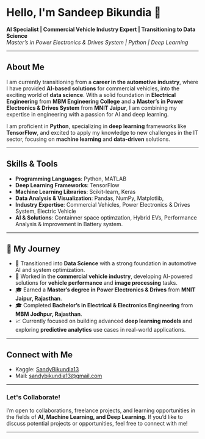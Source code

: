 # Hello, I'm Sandeep Bikundia 👋

**AI Specialist | Commercial Vehicle Industry Expert | Transitioning to Data Science**  
*Master’s in Power Electronics & Drives System | Python | Deep Learning*

---

## About Me

I am currently transitioning from a **career in the automotive industry**, where I have provided **AI-based solutions** for commercial  vehicles, into the exciting world of **data science**. With a solid foundation in **Electrical Engineering** from **MBM Engineering College** and a **Master’s in Power Electronics & Drives System** from **MNIT Jaipur**, I am combining my expertise in engineering with a passion for AI and deep learning.

I am proficient in **Python**, specializing in **deep learning** frameworks like **TensorFlow**, and excited to apply my knowledge to new challenges in the IT sector, focusing on **machine learning** and **data-driven** solutions.

---

## Skills & Tools

- **Programming Languages**: Python, MATLAB
- **Deep Learning Frameworks**: TensorFlow
- **Machine Learning Libraries**: Scikit-learn, Keras
- **Data Analysis & Visualization**: Pandas, NumPy, Matplotlib, 
- **Industry Expertise**: Commercial Vehicles, Power Electronics & Drives System, Electric Vehicle
- **AI & Solutions**: Containner space optimzation, Hybrid EVs, Performance Analysis & improvement in Battery system.

---

## 🚀 My Journey

- 💼 Transitioned into **Data Science** with a strong foundation in automotive AI and system optimization.
- 🔧 Worked in the **commercial vehicle industry**, developing AI-powered solutions for **vehicle performance** and **image processing** tasks.
- 🎓 Earned a **Master’s degree in Power Electronics & Drives** from **MNIT Jaipur, Rajasthan**.
- 🎓 Completed **Bachelor’s in Electrical & Electronics Engineering** from **MBM Jodhpur, Rajasthan**.
- 📈 Currently focused on building advanced **deep learning models** and exploring **predictive analytics** use cases in real-world applications.

---

## Connect with Me

- Kaggle: [SandyBikundia13](https://www.kaggle.com/SandyBikundia13)
- Mail: sandybikundia13@gmail.com

---

### Let's Collaborate!

I’m open to collaborations, freelance projects, and learning opportunities in the fields of **AI, Machine Learning, and Deep Learning**. If you’d like to discuss potential projects or opportunities, feel free to connect with me!

---

